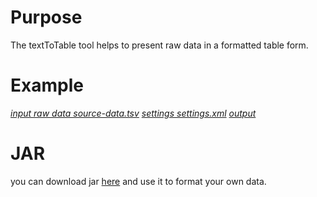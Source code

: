 Purpose
===========
The textToTable tool helps to present raw data in
a formatted table form.

Example
===========
<a href="https://github.com/asartamonov/textToTable/blob/master/src/test/resources/source-data.tsv">*input raw data source-data.tsv*</a>
<a href="https://github.com/asartamonov/textToTable/blob/master/src/test/resources/settings.xml">*settings settings.xml*</a>
<a href="https://github.com/asartamonov/textToTable/blob/master/generator-rapport.txt">*output*</a>

JAR
=========
you can download jar  <a href="https://goo.gl/flN2U7">here</a> and use it to format your own data.
